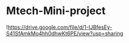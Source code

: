# Mtech-Mini-project
!https://drive.google.com/file/d/1-IJBfesEy-S41SfAmkMo4hh0dhwKt6PE/view?usp=sharing
